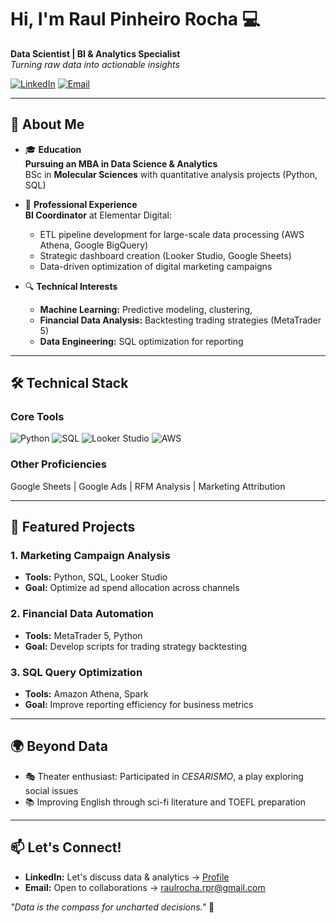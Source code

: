 # Hi, I'm Raul Pinheiro Rocha 💻

**Data Scientist | BI & Analytics Specialist**  
*Turning raw data into actionable insights*

[![LinkedIn](https://img.shields.io/badge/LinkedIn-Connect-blue?style=flat&logo=linkedin)](https://www.linkedin.com/in/raulprocha/)
[![Email](https://img.shields.io/badge/Email-Contact-red?style=flat&logo=gmail)](mailto:raulrocha.rpr@gmail.com)

---

## 🚀 **About Me**

- 🎓 **Education**  
   **Pursuing an MBA in Data Science & Analytics**  
  BSc in **Molecular Sciences** with quantitative analysis projects (Python, SQL)

- 💼 **Professional Experience**  
  **BI Coordinator** at Elementar Digital:  
  - ETL pipeline development for large-scale data processing (AWS Athena, Google BigQuery)  
  - Strategic dashboard creation (Looker Studio, Google Sheets)  
  - Data-driven optimization of digital marketing campaigns  

- 🔍 **Technical Interests**  
  - **Machine Learning:** Predictive modeling, clustering,   
  - **Financial Data Analysis:** Backtesting trading strategies (MetaTrader 5)  
  - **Data Engineering:** SQL optimization for reporting  

---

## 🛠️ **Technical Stack**

### **Core Tools**
![Python](https://img.shields.io/badge/Python-Intermediate-yellow?logo=python)
![SQL](https://img.shields.io/badge/SQL-Advanced-blue?logo=postgresql)
![Looker Studio](https://img.shields.io/badge/Looker_Studio-Dashboards-9cf?logo=google)
![AWS](https://img.shields.io/badge/AWS-Athena-FF9900?logo=amazonaws)

### **Other Proficiencies**
Google Sheets | Google Ads | RFM Analysis | Marketing Attribution

---

## 📂 **Featured Projects**

### 1. Marketing Campaign Analysis
- **Tools:** Python, SQL, Looker Studio  
- **Goal:** Optimize ad spend allocation across channels  

### 2. Financial Data Automation
- **Tools:** MetaTrader 5, Python  
- **Goal:** Develop scripts for trading strategy backtesting  

### 3. SQL Query Optimization
- **Tools:** Amazon Athena, Spark  
- **Goal:** Improve reporting efficiency for business metrics  

---

## 🌍 **Beyond Data**
- 🎭 Theater enthusiast: Participated in *CESARISMO*, a play exploring social issues  
- 📚 Improving English through sci-fi literature and TOEFL preparation  

---

## 📫 **Let's Connect!**
- **LinkedIn:** Let's discuss data & analytics → [Profile](https://www.linkedin.com/in/raulprocha/)  
- **Email:** Open to collaborations → [raulrocha.rpr@gmail.com](mailto:raulrocha.rpr@gmail.com)  

*"Data is the compass for uncharted decisions."* 🧭
